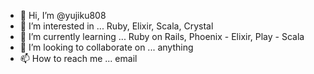 - 👋 Hi, I’m @yujiku808
- 👀 I’m interested in ... Ruby, Elixir, Scala, Crystal
- 🌱 I’m currently learning ... Ruby on Rails, Phoenix - Elixir, Play - Scala
- 💞️ I’m looking to collaborate on ... anything
- 📫 How to reach me ... email

<!---
yujiku808/yujiku808 is a ✨ special ✨ repository because its `README.md` (this file) appears on your GitHub profile.
You can click the Preview link to take a look at your changes.
--->
